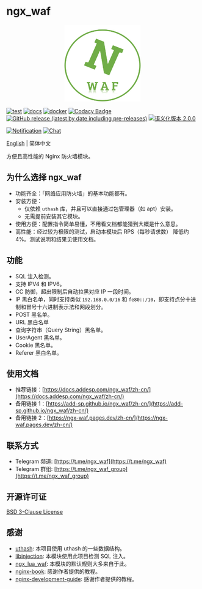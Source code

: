 # ngx_waf


<p align="center">
    <img src="https://raw.githubusercontent.com/ADD-SP/ngx_waf/master/logo.png" width=200 height=200/>
</p>


[![test](https://github.com/ADD-SP/ngx_waf/workflows/test/badge.svg)](https://github.com/ADD-SP/ngx_waf/actions?query=workflow%3Atest)
[![docs](https://github.com/ADD-SP/ngx_waf/actions/workflows/docs.yml/badge.svg)](https://docs.addesp.com/ngx_waf/zh-cn/)
[![docker](https://github.com/ADD-SP/ngx_waf/actions/workflows/docker.yml/badge.svg)](https://github.com/ADD-SP/ngx_waf/actions/workflows/docker.yml)
[![Codacy Badge](https://app.codacy.com/project/badge/Grade/aebcf93b4b7a4b4b800ceb962479ee3a?branch=master)](https://www.codacy.com/gh/ADD-SP/ngx_waf/dashboard?utm_source=github.com&amp;utm_medium=referral&amp;utm_content=ADD-SP/ngx_waf&amp;utm_campaign=Badge_Grade)
[![GitHub release (latest by date including pre-releases)](https://img.shields.io/github/v/release/ADD-SP/ngx_waf?include_prereleases)](https://github.com/ADD-SP/ngx_waf/releases)
[![语义化版本 2.0.0](https://img.shields.io/badge/%E8%AF%AD%E4%B9%89%E5%8C%96%E7%89%88%E6%9C%AC-2.0.0-blue)](https://semver.org/lang/zh-CN/)

[![Notification](https://img.shields.io/badge/Notification-Telegram%20Channel-blue)](https://t.me/ngx_waf)
[![Chat](https://img.shields.io/badge/Chat-Telegram%20Group-blue)](https://t.me/ngx_waf_group)

[English](README.md) | 简体中文

方便且高性能的 Nginx 防火墙模块。

## 为什么选择 ngx_waf

* 功能齐全：「网络应用防火墙」的基本功能都有。
* 安装方便：
    * 仅依赖 `uthash` 库，并且可以直接通过包管理器（如 apt）安装。
    * 无需提前安装其它模块。
* 使用方便：配置指令简单易懂，不用看文档都能猜到大概是什么意思。
* 高性能：经过较为极限的测试，启动本模块后 RPS（每秒请求数） 降低约 4%。测试说明和结果见使用文档。

## 功能

* SQL 注入检测。
* 支持 IPV4 和 IPV6。
* CC 防御，超出限制后自动拉黑对应 IP 一段时间。
* IP 黑白名单，同时支持类似 `192.168.0.0/16` 和 `fe80::/10`，即支持点分十进制和冒号十六进制表示法和网段划分。
* POST 黑名单。
* URL 黑白名单
* 查询字符串（Query String）黑名单。
* UserAgent 黑名单。
* Cookie 黑名单。
* Referer 黑白名单。

## 使用文档

* 推荐链接：[https://docs.addesp.com/ngx_waf/zh-cn/](https://docs.addesp.com/ngx_waf/zh-cn/)
* 备用链接 1：[https://add-sp.github.io/ngx_waf/zh-cn/](https://add-sp.github.io/ngx_waf/zh-cn/)
* 备用链接 2：[https://ngx-waf.pages.dev/zh-cn/](https://ngx-waf.pages.dev/zh-cn/)

## 联系方式

* Telegram 频道: [https://t.me/ngx_waf](https://t.me/ngx_waf)
* Telegram 群组: [https://t.me/ngx_waf_group](https://t.me/ngx_waf_group)

## 开源许可证

[BSD 3-Clause License](LICENSE)

## 感谢

* [uthash](https://github.com/troydhanson/uthash): 本项目使用 uthash 的一些数据结构。
* [libinjection](https://github.com/client9/libinjection): 本模块使用此项目检测 SQL 注入。
* [ngx_lua_waf](https://github.com/loveshell/ngx_lua_waf): 本模块的默认规则大多来自于此。
* [nginx-book](https://github.com/taobao/nginx-book): 感谢作者提供的教程。
* [nginx-development-guide](https://github.com/baishancloud/nginx-development-guide): 感谢作者提供的教程。
